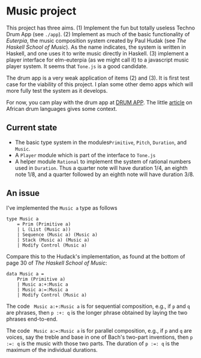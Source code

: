 # Music project

This project has three aims.  (1) Implement the fun but totally
useless Techno Drum App (see `./app`).  (2) Implement as much of
the basic functionality of *Euterpia*, the music composition system created by
Paul Hudak (see *The Haskell School of Music*).  As the name indicates,
the system is written in Haskell, and one uses it to write music directly
in Haskell.
(3) implement a player interface for elm-euterpia (as we might call it) to
a javascript music player system.  It seems that `Tone.js` is a good candidate.

The drum app is a very weak application of items (2) and (3).  It is
first test case for the viability of this project.  I plan some other
demo apps which will more fully test the system as it develops.

For now, you cam play with the drum app at [DRUM APP](https://jxxcarlson.github.io/app/drumlanguage.html).  The little
[article](https://jxxcarlson.io/posts/2019-06-29-drum-language/)
on African drum languages gives some context.

## Current state

- The basic type system in the modules`Primitive`, `Pitch`, `Duration`, and `Music`.
- A `Player` module which is part of the interface to `Tone.js`
- A helper module `Rational` to implement the system of rational numbers used in
`Duration`.  Thus a quarter note will have duration 1/4, an eighth note 1/8,
and a quarter followed by an eighth note will have duration 3/8.

## An issue

I've implemented the `Music a` type as follows

```
type Music a
    = Prim (Primitive a)
    | L (List (Music a))
    | Sequence (Music a) (Music a)
    | Stack (Music a) (Music a)
    | Modify Control (Music a)
```

Compare this to the Hudack's implementation,
as found at the bottom of page 30 of
*The Haskell School of Music*:

```
data Music a =
    Prim (Primitive a)
    | Music a:+:Music a
    | Music a:=:Music a
    | Modify Control (Music a)
```

The code ` Music a:+:Music a` is for sequential composition, e.g.,
if `p` and `q` are phrases, then `p :+: q` is the longer phrase
obtained by laying the two phrases end-to-end.


The code ` Music a:=:Music a` is for parallel composition, e.g.,
if `p` and `q` are voices, say the treble and base in one of
Bach's two-part inventions, then `p :=: q` is the music with
those two parts.  The duration of `p :=: q` is the maximum of
the individual durations.
